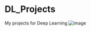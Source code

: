 # DL_Projects
My projects for Deep Learning
![image](https://user-images.githubusercontent.com/90163078/201628186-6bf31bd1-1139-457f-b0e2-71e822651ab0.png)
